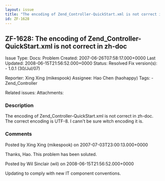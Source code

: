```yaml
---
layout: issue
title: "The encoding of Zend_Controller-QuickStart.xml is not correct in zh-doc"
id: ZF-1628
---
```


ZF-1628: The encoding of Zend\_Controller-QuickStart.xml is not correct in zh-doc
---------------------------------------------------------------------------------

 Issue Type: Docs: Problem Created: 2007-06-26T07:58:17.000+0000 Last Updated: 2008-06-15T21:56:52.000+0000 Status: Resolved Fix version(s): - 1.0.1 (30/Jul/07)
 
 Reporter:  Xing Xing (mikespook)  Assignee:  Hao Chen (haohappy)  Tags: - Zend\_Controller
 
 Related issues: 
 Attachments: 
### Description

The encoding of Zend\_Controller-QuickStart.xml is not correct in zh-doc. The correct encoding is UTF-8. I cann't be sure witch encoding it is.

 

 

### Comments

Posted by Xing Xing (mikespook) on 2007-07-03T23:00:13.000+0000

Thanks, Hao. This problem has been soluted.

 

 

Posted by Wil Sinclair (wil) on 2008-06-15T21:56:52.000+0000

Updating to comply with new IT component conventions.

 

 